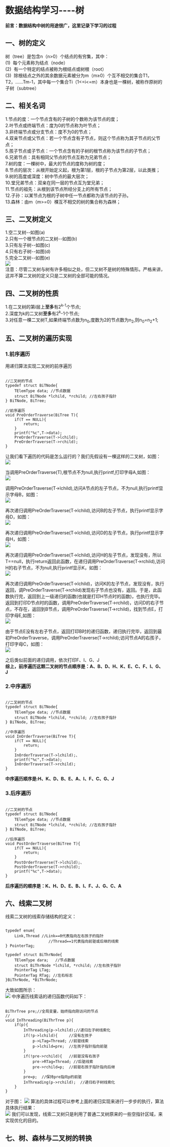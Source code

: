 # 数据结构学习----树 #

**前言：数据结构中树的用途很广，这里记录下学习的过程**
## 一、树的定义 ##
树（tree）是包含n（n>0）个结点的有穷集，其中：<br/>
(1)&nbsp;&nbsp;每个元素称为结点（node）<br/>
(2)&nbsp;&nbsp;有一个特定的结点被称为根结点或树根（root）<br/>
(3)&nbsp;&nbsp;除根结点之外的其余数据元素被分为m（m≥0）个互不相交的集合T1，T2，……Tm-1，其中每一个集合Ti（1<=i<=m）本身也是一棵树，被称作原树的子树（subtree）

## 二、相关名词 ##
1.节点的度：一个节点含有的子树的个数称为该节点的度；<br/>
2.叶节点或终端节点：度为0的节点称为叶节点；<br/>
3.非终端节点或分支节点：度不为0的节点；<br/>
4.双亲节点或父节点：若一个节点含有子节点，则这个节点称为其子节点的父节点；<br/>
5.孩子节点或子节点：一个节点含有的子树的根节点称为该节点的子节点；<br/>
6.兄弟节点：具有相同父节点的节点互称为兄弟节点；<br/>
7.树的度：一棵树中，最大的节点的度称为树的度；<br/>
8.节点的层次：从根开始定义起，根为第1层，根的子节点为第2层，以此类推；<br/>
9.树的高度或深度：树中节点的最大层次；<br/>
10.堂兄弟节点：双亲在同一层的节点互为堂兄弟；<br/>
11.节点的祖先：从根到该节点所经分支上的所有节点；<br/>
12.子孙：以某节点为根的子树中任一节点都称为该节点的子孙。<br/>
13.森林：由m（m>=0）棵互不相交的树的集合称为森林；<br/>

## 三、二叉树定义 ##
1.空二叉树--如图(a)<br/>
2.只有一个根节点的二叉树--如图(b)<br/>
3.只有左子树--如图(c)<br/>
4.只有右子树--如图(d)<br/>
5.完全二叉树--如图(e)<br/>
![](http://i.imgur.com/urRkslZ.gif)<br/>
注意：尽管二叉树与树有许多相似之处，但二叉树不是树的特殊情形。严格来讲，这并不算二叉树的定义只是二叉树的全部可能的情况。

## 四、二叉树的性质 ##
1.在二叉树的第i层上**至多**有2<sup>k-1</sup>个节点;<br/>
2.深度为k的二叉树**至多**有2<sup>k</sup>-1个节点;<br/>
3.对任意一棵二叉树T,如果终端节点数为n<sub>0</sub>,度数为2的节点数为n<sub>2</sub>,则n<sub>0</sub>=n<sub>2</sub>+1;<br/>

## 五、二叉树的遍历实现 ##
### 1.前序遍历 ###
用递归算法实现二叉树的前序遍历
<pre><code>
//二叉树的节点
typedef struct BiTNode{
	TElemType data; //节点数据
	struct BiTNode *lchild, *rchild; //左右孩子指针
} BiTNode, BiTree;

//前序遍历
void PreOrderTraverse(BiTree T){
	if(T == NULL){
		return;
	}
	printf("%c",T->data);
	PreOrderTraverse(T->lchild);
	PreOrderTraverse(T->rchild);
}
</code></pre>

让我们看下遍历的代码是怎么运行的？我们先假设有一棵这样的二叉树，如图：</br>
![](http://i.imgur.com/RpkgYVJ.png)

当调用PreOrderTraverse(T),根节点不为null,执行printf,打印字母A,如图：<br/>
![](http://i.imgur.com/cX2cxfX.png)

调用PreOrderTraverse(T->lchild),访问A节点的左子节点，不为null,执行printf显示字母B，如图：<br/>
![](http://i.imgur.com/9X5BdET.png)

再次递归调用PreOrderTraverse(T->lchild),访问B的左子节点，执行printf显示字母D，如图：<br/>
![](http://i.imgur.com/77a1oBX.png)

再次递归调用PreOrderTraverse(T->lchild),访问D的左子节点，执行printf显示字母H，如图：<br/>
![](http://i.imgur.com/Jl5nLAK.png)

再次递归调用PreOrderTraverse(T->lchild),访问H的左子节点，发现没有，所以T==null，执行return返回此函数，在递归调用PreOrderTraverse(T->rchild),访问H的右子节点，不为null,执行printf显示K，如图：<br/>
![](http://i.imgur.com/CJPEaIp.png)

再次递归调用PreOrderTraverse(T->lchild)，访问K的左子节点，发现没有，执行返回，调PreOrderTraverse(T->rchild)发现右子节点也没有，返回。于是，此函数执行完，返回到上一级递归的函数(也就是打印H节点时的函数)，也执行完毕。返回到打印D节点时的函数，调用PreOrderTraverse(T->rchild)，访问D的右子节点，不存在，返回到B节点，调用PreOrderTraverse(T->rchild)，找到节点E，打印字母E,如图：<br/>
![](http://i.imgur.com/FAA906v.png)

由于节点E没有左右子节点，返回打印B时的递归函数，递归执行完毕，返回到最初PreOrderTraverse，调用PreOrderTraverse(T->rchild);访问节点A的右孩子，打印字母C，如图：<br/>
![](http://i.imgur.com/YxbRqg3.png)

之后类似前面的递归调用，依次打印F、I、G、J<br/>
**综上，前序遍历这颗二叉树的节点顺序是：A、B、D、H、K、E、C、F、I、G、J**

### 2.中序遍历 ###
<pre><code>
//二叉树的节点
typedef struct BiTNode{
	TElemType data; //节点数据
	struct BiTNode *lchild, *rchild; //左右孩子指针
} BiTNode, BiTree;

//中序遍历
void InOrderTraverse(BiTree T){
	if(T == NULL){
		return;
	}
	InOrderTraverse(T->lchild);、
	printf("%c",T->data);
	InOrderTraverse(T->rchild);
}
</code></pre>
**中序遍历顺序是:H、K、D、B、E、A、I、F、C、G、J**
### 3.后序遍历 ###
<pre><code>
//二叉树的节点
typedef struct BiTNode{
	TElemType data; //节点数据
	struct BiTNode *lchild, *rchild; //左右孩子指针
} BiTNode, BiTree;

//后序遍历
void PostOrderTraverse(BiTree T){
	if(T == NULL){
		return;
	}
	PostOrderTraverse(T->lchild);、
	PostOrderTraverse(T->rchild);
	printf("%c",T->data);
}
</code></pre>
**后序遍历的顺序是：K、H、D、E、B、I、F、J、G、C、A**
## 六、线索二叉树 ##
线索二叉树的线索存储结构的定义：
<pre><code>
typedef enum{
	Link,Thread //Link==0代表指向左右孩子的指针
                   //Thread==1代表指向前驱或后继的线索
} PointerTag;

typedef struct BiThrNode{
	TElemType dara;   //节点数据
	struct BiThrNode *lchild, *rchild; //左右孩子指针
	PointerTag LTag;
	PointerTag RTag; //左右标志
}BiThrNode, *BiThrNode;
</code></pre>
大致如图所示：<br/>
![](http://i.imgur.com/mU7MY97.png)
中序遍历线索话的递归函数代码如下：
<pre><code>
BiThrTree pre;//全局变量，始终指向刚访问的节点
//
void InThreading(BiThrTree p){
	if(p){
		InThreading(p->lchild);//递归左子树线索化
		if(!p->lchild){		//没有左孩子
			p->LTag=Thread;	//前驱线索
			p->lchild=pre;	//左孩子指针指向前驱
		}
		if(!pre->rchild){	//前驱没有右孩子
			pre->RTag=Thread; //后驱线索
			pre->rchild=p;	//前驱右孩子指针指向后继
		}
		pre=p;  //保持pre指向p的前驱
		InThreading(p->rchild);  //递归右子树线索化
	}
}
</code></pre>
对于图：
![](http://i.imgur.com/v1KekBb.png)
算法的具体过程可以参考上面的递归实现来进行一步步的执行，算法具体执行结果：<br/>
![](http://i.imgur.com/NLnv521.png)
我们可以发现，线索二叉树只是利用了普通二叉树原来的一些空指针区域，来实现优化的目的。
## 七、树、森林与二叉树的转换 ##
